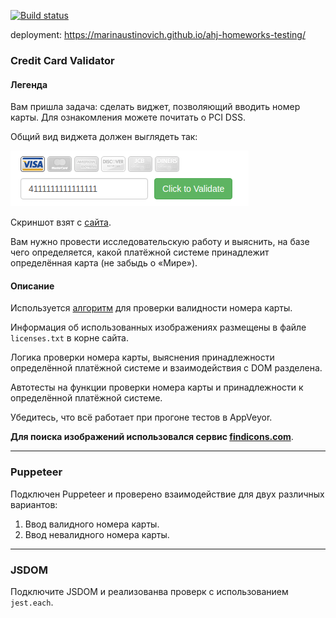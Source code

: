 [![Build status](https://ci.appveyor.com/api/projects/status/teg79s6smq2hbjpj/branch/main?svg=true)](https://ci.appveyor.com/project/marinaustinovich/ahj-homeworks-testing/branch/main)

deployment: https://marinaustinovich.github.io/ahj-homeworks-testing/

### Credit Card Validator

#### Легенда

Вам пришла задача: сделать виджет, позволяющий вводить номер карты. Для ознакомления можете почитать о PCI DSS.

Общий вид виджета должен выглядеть так:

![](./pic/validator.png)

Скриншот взят с [сайта](http://www.validcreditcardnumber.com).

Вам нужно провести исследовательскую работу и выяснить, на базе чего определяется, какой платёжной системе принадлежит определённая карта (не забыдь о «Мире»).

#### Описание

Используется [алгоритм](https://en.wikipedia.org/wiki/Luhn_algorithm) для проверки валидности номера карты.

Информация об использованных изображениях размещены в файле `licenses.txt` в корне сайта.

Логика проверки номера карты, выяснения принадлежности определённой платёжной системе и взаимодействия с DOM разделена.

Автотесты на функции проверки номера карты и принадлежности к определённой платёжной системе.

Убедитесь, что всё работает при прогоне тестов в AppVeyor.

**Для поиска изображений использовался сервис [findicons.com](https://findicons.com)**.

---

### Puppeteer

Подключен Puppeteer и проверено взаимодействие для двух различных вариантов:
1. Ввод валидного номера карты.
1. Ввод невалидного номера карты.

---

### JSDOM 


Подключите JSDOM и реализованва проверк с использованием `jest.each`.
